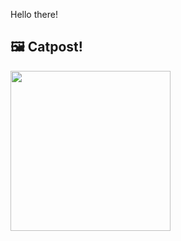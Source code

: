 Hello there!



## 🖼️ Catpost!

<sub>
    <img src="https://cdn2.thecatapi.com/images/bfb.jpg" height="256">
</sub>

